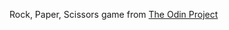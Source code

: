 Rock, Paper, Scissors game from [The Odin Project](https://www.theodinproject.com/courses/web-development-101/lessons/rock-paper-scissors)